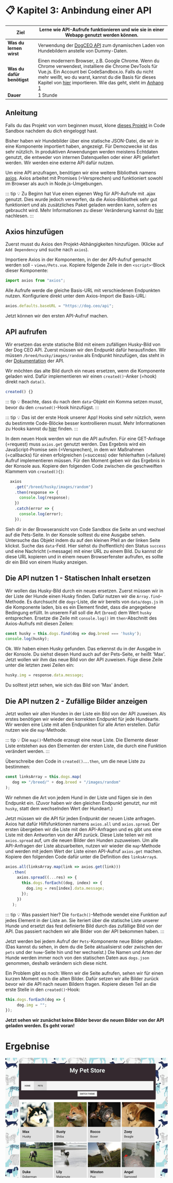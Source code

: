 # 📋 Kapitel 3: Anbindung einer API

| **Ziel** | Lerne wie API-Aufrufe funktionieren und wie sie in einer Webapp genutzt werden können.                                                                                                                                  |
| --------------------------- | ------------------------------------------------------------------------------------------------------------------------------------------------------------------------------------------------ |
| **Was du lernen wirst**       | Verwendung der [DogCEO API](https://dog.ceo/dog-api/) zum dynamischen Laden von Hundebildern anstelle von Dummy-Daten.                                                                                             |
| **Was du dafür benötigst**       | Einen modernern Browser, z.B. Google Chrome. Wenn du Chrome verwendest, installiere die Chrome DevTools für Vue.js. Ein Account bei CodeSandbox.io. Falls du nicht mehr weißt, wo du warst, kannst du die Basis für dieses Kapitel von [hier](https://github.com/VueVixens/projects/tree/master/chapter-2-end) importieren. Wie das geht, steht im [Anhang 1](appendix_1.md) |
| **Dauer** | 1 Stunde

## Anleitung

Falls du das Projekt von vorn beginnen musst, klone [dieses Projekt](https://github.com/VueVixens/projects/tree/master/chapter-1-end) in Code Sandbox nachdem du dich eingeloggt hast.

Bisher haben wir Hundebilder über eine statische JSON-Datei, die wir in eine Komponente importiert haben, angezeigt. Für Demozwecke ist das sehr nützlich. In produktiven Anwendungen werden meistens Echtdaten genutzt, die entweder von internen Datenquellen oder einer API geliefert werden. Wir werden eine externe API dafür nutzen.

Um eine API anzufragen, benötigen wir eine weitere Bibliothek namens [axios](https://github.com/axios/axios). Axios arbeitet mit Promises (=Versprechen) und funktioniert sowohl im Browser als auch in Node.js-Umgebungen.

::: tip 💡
Zu Beginn hat Vue einen eigenen Weg für API-Aufrufe mit .ajax genutzt. Dies wurde jedoch verworfen, da die Axios-Bibliothek sehr gut funktioniert und als zusätzliches Paket geladen werden kann, sofern es gebraucht wird. Mehr Informationen zu dieser Veränderung kannst du [hier](https://medium.com/the-vue-point/retiring-vue-resource-871a82880af4) nachlesen.
:::

## Axios hinzufügen

Zuerst musst du Axios den Projekt-Abhängigkeiten hinzufügen. (Klicke auf `Add Dependency` und suche nach `axios`).

Importiere Axios in der Komponenten, in der der API-Aufruf gemacht werden soll - `views/Pets.vue`. Kopiere folgende Zeile in den `<script>`-Block dieser Komponente:

```js
import axios from "axios";
```

Alle Aufrufe werde die gleiche Basis-URL mit verschiedenen Endpunkten nutzen. Konfiguriere direkt unter dem Axios-Import die Basis-URL:

```js
axios.defaults.baseURL = "https://dog.ceo/api";
```

Jetzt können wir den ersten API-Aufruf machen.

## API aufrufen

Wir ersetzen das erste statische Bild mit einem zufälligen Husky-Bild von der Dog CEO API. Zuerst müssen wir den Endpunkt dafür herausfinden. Wir müssen `/breed/husky/images/random` als Endpunkt hinzufügen, das steht in der [Dokumentation](https://dog.ceo/dog-api/) der API.

Wir möchten das alte Bild durch ein neues ersetzen, wenn die Komponente geladen wird. Dafür implementieren wir einen `created()`-Anker (=hook) direkt nach `data()`.

```js
created() {}
```

::: tip 💡
Beachte, dass du nach dem `data`-Objekt ein Komma setzen musst, bevor du den `created()`-Hook hinzufügst.
:::

::: tip 💡
Das ist der erste Hook unserer App! Hooks sind sehr nützlich, wenn du bestimmte Code-Blöcke besser kontrollieren musst. Mehr Informationen zu Hooks kannst du [hier](https://vuejs.org/v2/guide/instance.html#Instance-Lifecycle-Hooks) finden.
:::

In dem neuen Hook werden wir nun die API aufrufen. Für eine GET-Anfrage (=request) muss `axios.get` genutzt werden. Das Ergebnis wird ein JavaScript-Promise sein (=Versprechen), in dem wir Maßnahmen (=callbacks) für einen erfolgreichen (=success) oder fehlerhaften (=failure) Aufruf implementieren müssen. Für den Moment geben wir das Ergebnis in der Konsole aus. Kopiere den folgenden Code zwischen die geschweiften Klammern von `created(){}`:

```js
  axios
    .get("/breed/husky/images/random")
    .then(response => {
      console.log(response);
    })
    .catch(error => {
      console.log(error);
    });
```

Sieh dir in der Browseransicht von Code Sandbox die Seite an und wechsel auf die Pets-Seite. In der Konsole solltest du eine Ausgabe sehen. Untersuche das Objekt indem du auf den kleinen Pfeil an der linken Seite klickst. Suche das `data`-Feld. Hier siehst du (hoffentlich) den Status `success` und eine Nachricht (=message) mit einer URL zu einem Bild. Du kannst dir diese URL kopieren und in einem neuen Browserfenster aufrufen, es sollte dir ein Bild von einem Husky anzeigen.

## Die API nutzen 1 - Statischen Inhalt ersetzen

Wir wollen das Husky-Bild durch ein neues ersetzen. Zuerst müssen wir in der Liste der Hunde einen Husky finden. Dafür nutzen wir die `Array.find`-Methode. Es durchsucht die `dogs`-Liste, die wir bereits von `data/dogs.js` in die Komponente laden, bis es ein Element findet, dass die angegebene Bedingung erfüllt. In unserem Fall soll die Art (`breed`) dem Wert `husky` entsprechen. Ersetze die Zeile mit `console.log()` im `then`-Abschnitt des Axios-Aufrufs mit diesen Zeilen:

```js
const husky = this.dogs.find(dog => dog.breed === 'husky');
console.log(husky);
```
Ok. Wir haben einen Husky gefunden. Das erkennst du in der Ausgabe in der Konsole. Du siehst diesen Hund auch auf der Pets-Seite, er heißt 'Max'. Jetzt wollen wir ihm das neue Bild von der API zuweisen. Füge diese Zeile unter die letzten zwei Zeilen ein:

```js
husky.img = response.data.message;
```

Du solltest jetzt sehen, wie sich das Bild von 'Max' ändert.

## Die API nutzen 2 - Zufällige Bilder anzeigen

Jetzt wollen wir allen Hunden in der Liste ein Bild von der API zuweisen. Als erstes benötigen wir wieder den korrekten Endpunkt für jede Hundearte. Wir werden eine Liste mit allen Endpunkten für alle Arten erstellen. Dafür nutzen wie die `map`-Methode.

::: tip 💡
Die `map()`-Methode erzeugt eine neue Liste. Die Elemente dieser Liste entstehen aus den Elementen der ersten Liste, die durch eine Funktion verändert werden.
:::

Überschreibe den Code in `created()`...`.then`, um die neue Liste zu bestimmen:

```js
const linksArray = this.dogs.map(
   dog => "/breed/" + dog.breed + "/images/random"
);
```

Wir nehmen die Art von jedem Hund in der Liste und fügen sie in den Endpunkt ein. (Zuvor haben wir den gleichen Endpunkt genutzt, nur mit `husky`, statt dem wechselnden Wert der Hundeart.)

Jetzt müssen wir die API für jeden Endpunkt der neuen Liste anfragen. Axios hat dafür Hilfsfunktionen namens `axios.all` und `axios.spread`. Der ersten übergeben wir die Liste mit den API-Anfragen und es gibt uns eine Liste mit den Antworten von der API zurück. Diese Liste teilen wir mit `axios.spread` auf, um die neuen Bilder den Hunden zuzuweisen.
Um alle API-Anfragen der Liste abzuarbeiten, nutzen wir wieder die `map`-Methode und werden mit jedem Wert der Liste einen API-Aufruf `axios.get` machen.
Kopiere den folgenden Code dafür unter die Definition des `linksArray`s.

```js
axios.all(linksArray.map(link => axios.get(link)))
   .then(
     axios.spread((...res) => {
       this.dogs.forEach((dog, index) => {
         dog.img = res[index].data.message;
       });
     })
   );
```

::: tip 💡
Was passiert hier? Die `forEach()`-Methode wendet eine Funktion auf jedes Element in der Liste an. Sie iteriert über die statische Liste unserer Hunde und ersetzt das fest definierte Bild durch das zufällige Bild von der API. Das passiert nachdem wir alle Bilder von der API bekommen haben.
:::

Jetzt werden bei jedem Aufruf der `Pets`-Komponente neue Bilder geladen. (Das kannst du sehen, in dem du die Seite aktualisierst oder zwischen der `pets` und der `home`-Seite hin und her wechselst.) Die Namen und Arten der Hunde werden immer noch von den statischen Daten aus `dogs.json` genommen, deshalb verändern sich diese nicht.

Ein Problem gibt es noch: Wenn wir die Seite aufrufen, sehen wir für einen kurzen Moment noch die alten Bilder. Dafür setzen wir alle Bilder zurück bevor wir die API nach neuen Bildern fragen.
Kopiere diesen Teil an die erste Stelle in den `created()`-Hook:

```js
this.dogs.forEach(dog => {
     dog.img = "";
});
```

**Jetzt sehen wir zunächst keine Bilder bevor die neuen Bilder von der API geladen werden. Es geht voran!**

# Ergebnise
![chapter 3 result](./images/petshop_chapter3.jpg)
